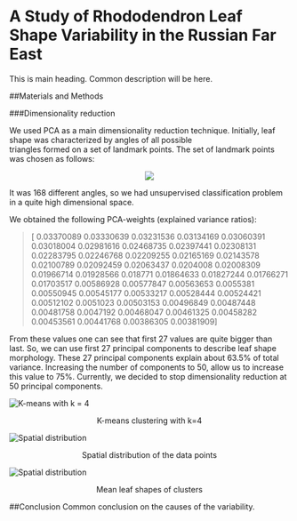 # A Study of Rhododendron Leaf Shape Variability in the Russian Far East

This is main heading. Common description will be here.


##Materials and Methods


###Dimensionality reduction

We used PCA as a main dimensionality reduction technique. Initially, leaf shape was characterized by angles of all possible   
triangles formed on a set of landmark points. The set of landmark points was chosen as follows:
   
<p align="center">
<img src="https://raw.githubusercontent.com/scidam/leafs/master/leaf/imgs/landmarks.png">
</p>

It was 168 different angles, so we had unsupervised classification problem in a quite high dimensional space. 

We obtained the following PCA-weights (explained variance ratios): 

>  [ 0.03370089  0.03330639  0.03231536  0.03134169  0.03060391  0.03018004
>  0.02981616  0.02468735  0.02397441  0.02308131  0.02283795  0.02246768
>  0.02209255  0.02165169  0.02143578  0.02100789  0.02092459  0.02063437
>  0.0204008   0.02008309  0.01966714  0.01928566  0.018771    0.01864633
>  0.01827244  0.01766271  0.01703517  0.00586928  0.00577847  0.00563653
>  0.0055381   0.00550945  0.00545177  0.00533217  0.00528444  0.00524421
>  0.00512102  0.0051023   0.00503153  0.00496849  0.00487448  0.00481758
>  0.0047192   0.00468047  0.00461325  0.00458282  0.00453561  0.00441768
>  0.00386305  0.00381909]
 
From these values one can see that first 27 values are quite bigger than last. So, we can use first 27 principal components
to describe leaf  shape morphology. These 27 principal components explain about 63.5% of total variance. 
Increasing the number of components to 50, allow us to increase this value to 75%.
Currently, we decided to stop dimensionality reduction at 50 principal components.


![K-means with k = 4](https://raw.githubusercontent.com/scidam/leafs/master/leaf/imgs/kmeans4.png)

<p align="center"> K-means clustering with k=4</p>


![Spatial distribution](https://raw.githubusercontent.com/scidam/leafs/master/leaf/imgs/distrib.png)

<p align="center"> Spatial distribution of the data points</p>


![Spatial distribution](https://raw.githubusercontent.com/scidam/leafs/master/leaf/imgs/meanshps.png)

<p align="center">Mean leaf shapes of clusters</p>


##Conclusion 
Common conclusion on the causes of the variability.
